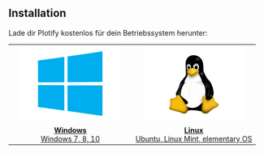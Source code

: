 ## Installation

Lade dir Plotify kostenlos für dein Betriebssystem herunter:

<table>
    <tr>
        <td align="center" width="50%">
            <a href="https://github.com/SebastianSchmidt/plotify/releases">
                <img src="docs/windows-logo.png" />
            </a>
         </td>
        <td align="center" width="50%">
            <a href="https://github.com/SebastianSchmidt/plotify/releases">
                <img src="docs/linux-logo.png" />
            </a>
        </td>
    </tr>
    <tr>
        <td align="center">
            <a href="https://github.com/SebastianSchmidt/plotify/releases">
                <b>Windows</b><br />
                Windows 7, 8, 10
            </a>
        </td>
        <td align="center">
            <a href="https://github.com/SebastianSchmidt/plotify/releases">
                <b>Linux</b><br />
                Ubuntu, Linux Mint, elementary OS
            </a>
        </td>
    </tr>
</table>
